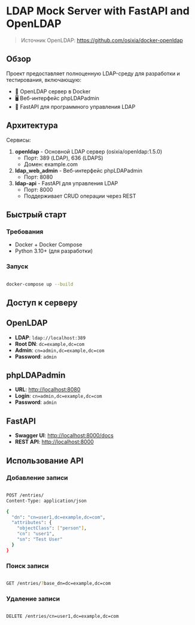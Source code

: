 # LDAP Mock Server with FastAPI and OpenLDAP

> Источник OpenLDAP: https://github.com/osixia/docker-openldap

## Обзор

Проект предоставляет полноценную LDAP-среду для разработки и тестирования, включающую:
- 🐳 OpenLDAP сервер в Docker
- 🖥️ Веб-интерфейс phpLDAPadmin
- 🚀 FastAPI для программного управления LDAP

## Архитектура

Сервисы:
1. **openldap** - Основной LDAP сервер (osixia/openldap:1.5.0)
   - Порт: 389 (LDAP), 636 (LDAPS)
   - Домен: example.com
2. **ldap_web_admin** - Веб-интерфейс phpLDAPadmin
   - Порт: 8080
3. **ldap-api** - FastAPI для управления LDAP
   - Порт: 8000
   - Поддерживает CRUD операции через REST

## Быстрый старт

### Требования
- Docker + Docker Compose
- Python 3.10+ (для разработки)

### Запуск
```bash

docker-compose up --build
```
## Доступ к серверу

## OpenLDAP
- **LDAP**: `ldap://localhost:389`
- **Root DN**: `dc=example,dc=com`
- **Admin**: `cn=admin,dc=example,dc=com`
- **Password**: `admin`

## phpLDAPadmin
- **URL**: [http://localhost:8080](http://localhost:8080)
- **Login**: `cn=admin,dc=example,dc=com`
- **Password**: `admin`

## FastAPI
- **Swagger UI**: [http://localhost:8000/docs](http://localhost:8000/docs)
- **REST API**: [http://localhost:8000](http://localhost:8000)
## Использование API

### Добавление записи
```bash

POST /entries/
Content-Type: application/json

{
  "dn": "cn=user1,dc=example,dc=com",
  "attributes": {
    "objectClass": ["person"],
    "cn": "user1",
    "sn": "Test User"
  }
}
```
### Поиск записи
```bash

GET /entries/?base_dn=dc=example,dc=com
```

### Удаление записи
```bash

DELETE /entries/cn=user1,dc=example,dc=com
```

